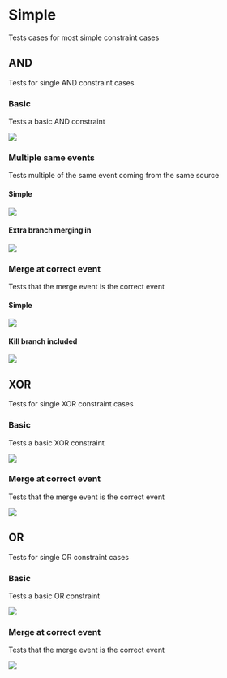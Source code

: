 # Simple
Tests cases for most simple constraint cases
## AND
Tests for single AND constraint cases
### Basic
Tests a basic AND constraint

![](/end-to-end-pumls/constraints/simple/AND/simple_AND.svg)
### Multiple same events
Tests multiple of the same event coming from the same source

#### Simple
![](/end-to-end-pumls/constraints/simple/AND/multiple_same_event_AND.svg)

#### Extra branch merging in
![](/end-to-end-pumls/constraints/simple/AND/multiple_same_event_AND_with_extra_branch.svg)

### Merge at correct event
Tests that the merge event is the correct event

#### Simple
![](/end-to-end-pumls/constraints/simple/AND/merge_at_correct_event_AND.svg)

#### Kill branch included
![](/end-to-end-pumls/constraints/simple/AND/merge_at_correct_event_AND_with_kill.svg)

## XOR
Tests for single XOR constraint cases
### Basic
Tests a basic XOR constraint

![](/end-to-end-pumls/constraints/simple/XOR/simple_XOR.svg)

### Merge at correct event
Tests that the merge event is the correct event

![](/end-to-end-pumls/constraints/simple/XOR/merge_at_correct_event_XOR.svg)

## OR
Tests for single OR constraint cases
### Basic
Tests a basic OR constraint

![](/end-to-end-pumls/constraints/simple/OR/simple_OR.svg)

### Merge at correct event
Tests that the merge event is the correct event

![](/end-to-end-pumls/constraints/simple/OR/merge_at_correct_event_OR.svg)